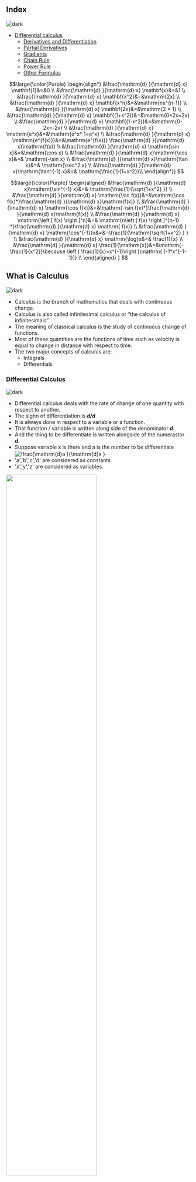 ## Index
![dark](https://user-images.githubusercontent.com/12748752/132402918-976c6cc7-cc94-4267-9513-b3937504eb63.png)
* [Differential calculus](#differential-calculus)
   * [Derivatives and Differentiation](#derivatives-and-differentiation)
   * [Partial Derivatives](#partial-derivatives)
   * [Gradients](#gradients)
   * [Chain Rule](#chain-rule)
   * [Power Rule](#power-rule)
   * [Other Formulas](#formula)


$$\large{\color{Purple}
\begin{align*}
&\frac{\mathrm{d} }{\mathrm{d} x} \mathbf{1}&=&0 \\
&\frac{\mathrm{d} }{\mathrm{d} x} \mathbf{x}&=&1 \\ 
&\frac{\mathrm{d} }{\mathrm{d} x} \mathbf{x^2}&=&\mathrm{2x} \\ 
&\frac{\mathrm{d} }{\mathrm{d} x} \mathbf{x^n}&=&\mathrm{nx^{n-1}} \\ 
&\frac{\mathrm{d} }{\mathrm{d} x} \mathbf{2x}&=&\mathrm{2 * 1} \\
&\frac{\mathrm{d} }{\mathrm{d} x} \mathbf{(1+x^2)}&=&\mathrm{0+2x=2x} \\ 
&\frac{\mathrm{d} }{\mathrm{d} x} \mathbf{(1-x^2)}&=&\mathrm{0-2x=-2x} \\ 
&\frac{\mathrm{d} }{\mathrm{d} x} \mathrm{e^x}&=&\mathrm{e^x* 1=e^x} \\ 
&\frac{\mathrm{d} }{\mathrm{d} x} \mathrm{e^{f(x)}}&=&\mathrm{e^{f(x)}} \frac{\mathrm{d} }{\mathrm{d} x}\mathrm{f(x)} \\ 
&\frac{\mathrm{d} }{\mathrm{d} x} \mathrm{\sin x}&=&\mathrm{\cos x} \\ 
&\frac{\mathrm{d} }{\mathrm{d} x}\mathrm{\cos x}&=& \mathrm{-\sin x} \\ 
&\frac{\mathrm{d} }{\mathrm{d} x}\mathrm{\tan x}&=& \mathrm{\sec^2 x} \\ 
&\frac{\mathrm{d} }{\mathrm{d} x}\mathrm{\tan^{-1} x}&=& \mathrm{\frac{1}{1+x^2}}\\
\end{align*}}
$$

$$\large{\color{Purple}
\begin{aligned}
&\frac{\mathrm{d} }{\mathrm{d} x}\mathrm{\sin^{-1} x}&=& \mathrm{\frac{1}{\sqrt{1+x^2} }} \\
&\frac{\mathrm{d} }{\mathrm{d} x} \mathrm{\sin f(x)}&=&\mathrm{\cos f(x)*}\frac{\mathrm{d} }{\mathrm{d} x}\mathrm{f(x)} \\
&\frac{\mathrm{d} }{\mathrm{d} x} \mathrm{\cos f(x)}&=&\mathrm{-\sin f(x)*}\frac{\mathrm{d} }{\mathrm{d} x}\mathrm{f(x)} \\
&\frac{\mathrm{d} }{\mathrm{d} x} \mathrm{\left [ f(x) \right ]^n}&=& \mathrm{n\left [ f(x) \right ]^{n-1} *}\frac{\mathrm{d} }{\mathrm{d} x} \mathrm{ f(x)} \\
&\frac{\mathrm{d} }{\mathrm{d} x} \mathrm{\cos^{-1}}x&=& -\frac{1}{\mathrm{\sqrt{1+x^2} } } \\ 
&\frac{\mathrm{d} }{\mathrm{d} x} \mathrm{\log}x&=& \frac{1}{x} \\ 
&\frac{\mathrm{d} }{\mathrm{d} x} \frac{1}{\mathrm{x}}&=&\mathrm{-\frac{1}{x^2}}\because \left ( \frac{1}{x}=x^{-1}\right )\mathrm{ (-1*x^{-1-1})} \\
\end{aligned}
}
$$













## What is Calculus
![dark](https://user-images.githubusercontent.com/12748752/132402918-976c6cc7-cc94-4267-9513-b3937504eb63.png)

* Calculus is the branch of mathematics that deals with continuous change.
* Calculus is also called infinitesimal calculus or “the calculus of infinitesimals”. 
* The meaning of classical calculus is the study of continuous change of functions.
* Most of these quantities are the functions of time such as velocity is equal to change in distance with respect to time. 
* The two major concepts of calculus are: 
   * Integrals 
   * Differentials
### Differential Calculus 
![dark](https://user-images.githubusercontent.com/12748752/132402918-976c6cc7-cc94-4267-9513-b3937504eb63.png)

* Differential calculus deals with the rate of change of one quantity with respect to another.
* The sighn of differentiation is _**d/d**_
* It is always done in respect to a variable or a function.
* That function / variable is written along side of the denominator _**d**_.
* And the thing to be differentiate is written alongside of the numerastor _**d**_.
* Suppose variable x is there and a is the number to be differentiate <img src="https://latex.codecogs.com/svg.image?\frac{\mathrm{d}a&space;}{\mathrm{d}x&space;}" title="\frac{\mathrm{d}a }{\mathrm{d}x }" align="center"/>.
* 'a','b','c','d' are considered as constants
* 'x','y','z' are considered as variables. 

<img src="https://user-images.githubusercontent.com/12748752/136690048-0678f8ad-4254-4d0f-8ba8-e09c4f22a0e0.png" width=70%>

* [**Why Delta Y/Delta X, It's Tan theta** ](https://github.com/iAmKankan/Mathematics/blob/main/trigonometry.md#tan-theta)

* **What are Delta X,Delta Y-** _**Change in X and change in Y to calculate slope.**_
> <img src="https://latex.codecogs.com/svg.image?Slope&space;=&space;\frac{f(X&plus;\Delta&space;X)-f(X)}{(X&plus;\Delta&space;X)-X}" title="Slope = \frac{f(X+\Delta X)-f(X)}{(X+\Delta X)-X}" />
* After cancelling off X and -X 
>> <img src="https://latex.codecogs.com/svg.image?Slope&space;=&space;\frac{f(X&plus;\Delta&space;X)-f(X)}{\Delta&space;X}" title="Slope = \frac{f(X+\Delta X)-f(X)}{\Delta X}" />
* Since the slope is not on a straight line  so we can say it is **NEARLY** not equals.
>> <img src="https://latex.codecogs.com/svg.image?Slope&space;\approx&space;&space;\frac{f(X&plus;\Delta&space;X)-f(X)}{\Delta&space;X}" title="Slope \approx \frac{f(X+\Delta X)-f(X)}{\Delta X}" />
* In order to calculate the slope of the curve we must take the limit where the value of X is very very small( small part of a curve line appears as a straight line)  

>> <img src="https://latex.codecogs.com/svg.image?Slope&space;=&space;\displaystyle&space;\lim_{\Delta&space;X&space;\to&space;0}&space;&space;\frac{f(X&plus;\Delta&space;X)-f(X)}{\Delta&space;X}" title="Slope = \displaystyle \lim_{\Delta X \to 0} \frac{f(X+\Delta X)-f(X)}{\Delta X}" />


### Common Rules
![dark](https://user-images.githubusercontent.com/12748752/132402918-976c6cc7-cc94-4267-9513-b3937504eb63.png)
As was seen in :numref:`sec_calculus`, when computing derivatives one can oftentimes use a series of rules to reduce the computation to a few core functions.  We repeat them here for ease of reference.

> #### Derivative of constants: <img src="https://latex.codecogs.com/svg.image?\frac{d}{dx}\mathbf{C}&space;=&space;0" title="\frac{d}{dx}\mathbf{C} = 0" align="center" />
> #### Derivative of linear functions:  <img src="https://latex.codecogs.com/svg.image?\frac{d}{dx}(ax)&space;=&space;a" title="\frac{d}{dx}(ax) = a" align="center" />
> #### Power rule: <img src="https://latex.codecogs.com/svg.image?\frac{d}{dx}x^n&space;=&space;nx^{n-1}" title="\frac{d}{dx}x^n = nx^{n-1}" align="center" />
> #### Derivative of exponentials: <img src="https://latex.codecogs.com/svg.image?\frac{d}{dx}e^x&space;=&space;e^x" title="\frac{d}{dx}e^x = e^x" align="center" />
> #### Derivative of the logarithm: <img src="https://latex.codecogs.com/svg.image?\frac{d}{dx}\log(x)&space;=&space;\frac{1}{x}" title="\frac{d}{dx}\log(x) = \frac{1}{x}" align="center" />

### Derivative Rules
* If every derivative needed to be separately computed and stored in a table, differential calculus would be near impossible.  
* It is a gift of mathematics that we can generalize the above derivatives and compute more complex derivatives like finding the derivative of <img src="https://latex.codecogs.com/svg.image?f(x)&space;=&space;\log\left(1&plus;(x-1)^{10}\right)" title="f(x) = \log\left(1+(x-1)^{10}\right)" />.  
* The key to doing so is to codify what happens when we take functions and combine them in various ways, most importantly: sums, products, and compositions.

> #### Sum rule: <img src="https://latex.codecogs.com/svg.image?\frac{d}{dx}\left(g(x)&space;&plus;&space;h(x)\right)&space;=&space;\frac{dg}{dx}(x)&space;&plus;&space;\frac{dh}{dx}(x)" title="\frac{d}{dx}\left(g(x) + h(x)\right) = \frac{dg}{dx}(x) + \frac{dh}{dx}(x)" />
> #### Product rule: <img src="https://latex.codecogs.com/svg.image?\frac{d}{dx}\left(g(x)\cdot&space;h(x)\right)&space;=&space;g(x)\frac{dh}{dx}(x)&space;&plus;&space;\frac{dg}{dx}(x)h(x)" title="\frac{d}{dx}\left(g(x)\cdot h(x)\right) = g(x)\frac{dh}{dx}(x) + \frac{dg}{dx}(x)h(x)" />
> #### Chain rule: <img src="https://latex.codecogs.com/svg.image?\frac{d}{dx}g(h(x))&space;=&space;\frac{dg}{dh}(h(x))\cdot&space;\frac{dh}{dx}(x)" title="\frac{d}{dx}g(h(x)) = \frac{dg}{dh}(h(x))\cdot \frac{dh}{dx}(x)" />


#### Chain Rule
![light](https://user-images.githubusercontent.com/12748752/132402912-1a2a215e-de2f-4536-b28e-e75197136af9.png)
* Multivariate functions in deep learning are often *composite*, so we may not apply any of the above mentioned rules to differentiate these functions.
* _**Chain rule**_ enables us to differentiate composite functions.
> #### Let us first consider functions of a single variable.
> * Suppose that functions *y=f(u)* and *u=g(x)* are both differentiable, then the chain rule states that
>> <img src="https://latex.codecogs.com/svg.image?\frac{dy}{dx}\&space;=\&space;\frac{dy}{du}\&space;\frac{du}{dx}." title="\frac{dy}{dx}\ =\ \frac{dy}{du}\ \frac{du}{dx}." />

Now let us turn our attention to a more general scenario where functions have an arbitrary number of variables.Suppose that the differentiable function _**y**_ has variables _**u<sub>1</sub>, u<sub>2</sub>, ..., u<sub>m</sub>**_ where each differentiable function _**u<sub>i</sub>**_ has variables _**x<sub>1</sub>, x<sub>2</sub>, ..., x<sub>n</sub>**_.

##### Note that _**y**_ is a function of _**x<sub>1</sub>, x<sub>2</sub>, ..., x<sub>n</sub>**_.

Then the chain rule gives: <img src="https://latex.codecogs.com/svg.image?\frac{dy}{dx_i}&space;=&space;\frac{dy}{du_1}&space;\frac{du_1}{dx_i}&space;&plus;&space;\frac{dy}{du_2}&space;\frac{du_2}{dx_i}&space;&plus;&space;\cdots&space;&plus;&space;\frac{dy}{du_m}&space;\frac{du_m}{dx_i}" title="https://latex.codecogs.com/svg.image?\frac{dy}{dx_i} = \frac{dy}{du_1} \frac{du_1}{dx_i} + \frac{dy}{du_2} \frac{du_2}{dx_i} + \cdots + \frac{dy}{du_m} \frac{du_m}{dx_i}" align="center" />

for any **_i = 1, 2, ... , n._**


#### Quotient Rule
![light](https://user-images.githubusercontent.com/12748752/132402912-1a2a215e-de2f-4536-b28e-e75197136af9.png)
<img src="https://latex.codecogs.com/svg.image?\frac{d}{dx}=\frac{(denominator&space;*&space;\frac{d}{dx}numerator)&space;&space;-&space;(numerator&space;*&space;\frac{d}{dx}denominator)}{denominator^2}&space;" title="\frac{d}{dx}=\frac{(denominator * \frac{d}{dx}numerator) - (numerator * \frac{d}{dx}denominator)}{denominator^2} " />


#### Power Rule
![light](https://user-images.githubusercontent.com/12748752/132402912-1a2a215e-de2f-4536-b28e-e75197136af9.png)
* Here we use the power rule in order to calculate the derivative and it’s pretty simple though.


>> <img src="https://latex.codecogs.com/svg.image?\frac{\mathrm{d}&space;}{\mathrm{d}&space;x}&space;\mathbf{x^2}=\mathrm{2x}" title="\frac{\mathrm{d} }{\mathrm{d} x} \mathbf{x^2}=\mathrm{2x}" />

>>   <img src="https://latex.codecogs.com/svg.image?\frac{\mathrm{d}&space;}{\mathrm{d}&space;x}&space;\mathbf{x^n}=\mathrm{nx^{n-1}}" title="\frac{\mathrm{d} }{\mathrm{d} x} \mathbf{x^n}=\mathrm{nx^{n-1}}" />

* The considered function f(x) is equal to x to the fifth.
> <img src="https://latex.codecogs.com/svg.image?\begin{cases}&space;&&space;\text{&space;if&space;}&space;f(x)=x^n&space;\\&space;&&space;\text{&space;then&space;}&space;f'(x)=n.x^{n-1}&space;\end{cases}&space;" title="\begin{cases} & \text{ if } f(x)=x^n \\ & \text{ then } f'(x)=n.x^{n-1} \end{cases} " />

> <img src="https://latex.codecogs.com/svg.image?\begin{cases}&space;&&space;f(x)=x^5&space;\\&space;&&space;f'(x)=5x^{(5-1)}&space;\\&space;&&space;f'(x)=5x^{4}&space;\end{cases}&space;" title="\begin{cases} & f(x)=x^5 \\ & f'(x)=5x^{(5-1)} \\ & f'(x)=5x^{4} \end{cases} " />


### Relation with Deep Learning
![light](https://user-images.githubusercontent.com/12748752/132402912-1a2a215e-de2f-4536-b28e-e75197136af9.png)
* In deep learning, we train models, updating them successively so that they  minimizing the loss function.
* Ultimately, what we really care about is producing a model that performs well on data that we have never seen before.
* But we can only fit the model to data that we can actually see. 
* Thus we can decompose the task of fitting models into two key concerns:
> _(i)_ **optimization:** the process of fitting our models to observed data.
> 
> _(ii)_ **generalization:** to produce models whose validity extends beyond the exact set of data examples used to train them.


###  Derivatives and Differentiation
![light](https://user-images.githubusercontent.com/12748752/132402912-1a2a215e-de2f-4536-b28e-e75197136af9.png)
* In deep learning, we typically choose loss functions that are differentiable with respect to our model’s parameters.
*  Put simply, this means that for each parameter, we can determine how rapidly the loss would increase or decrease, were we to increase or decrease that parameter by an infinitesimally small amount.


* Let us familiarize ourselves with a few equivalent notations for derivatives.
* Given  y=f(x) , where  x  and  y  are the independent variable and the dependent variable of the function  f , respectively. 
> #### The following expressions are equivalent:
> <img src="https://latex.codecogs.com/svg.image?f'(x)&space;=&space;y'&space;=&space;\frac{dy}{dx}&space;=&space;\frac{df}{dx}&space;=&space;\frac{d}{dx}&space;f(x)&space;=&space;Df(x)&space;=&space;D_x&space;f(x)," title="f'(x) = y' = \frac{dy}{dx} = \frac{df}{dx} = \frac{d}{dx} f(x) = Df(x) = D_x f(x)," />

> #### We can use the following rules to differentiate common functions:
> <img src="https://latex.codecogs.com/svg.image?\\&space;\frac{\mathrm{d}&space;}{\mathrm{d}&space;x}C\&space;=\&space;0\&space;(&space;C\&space;&space;is\&space;a\&space;constant),\\\frac{\mathrm{d}&space;}{\mathrm{d}&space;x}x^n\&space;=\&space;nx^{n-1}&space;\&space;(\&space;The\&space;power\&space;rule,\&space;n\&space;is\&space;any\&space;real\&space;number\&space;),\\\frac{\mathrm{d}&space;}{\mathrm{d}&space;x}ln(x)=\frac{1}{x}&space;\\\frac{\mathrm{d}&space;}{\mathrm{d}&space;x}e^x\&space;=\&space;ex&space;\\" title="\\ \frac{\mathrm{d} }{\mathrm{d} x}C\ =\ 0\ ( C\ is\ a\ constant),\\\frac{\mathrm{d} }{\mathrm{d} x}x^n\ =\ nx^{n-1} \ (\ The\ power\ rule,\ n\ is\ any\ real\ number\ ),\\\frac{\mathrm{d} }{\mathrm{d} x}ln(x)=\frac{1}{x} \\\frac{\mathrm{d} }{\mathrm{d} x}e^x\ =\ ex \\" />

*  Suppose that functions  f  and  g  are both differentiable and  C  is a constant, we have the 
> 
> #### Constant multiple rule
> <img src="https://latex.codecogs.com/svg.image?\frac{d}{dx}&space;[Cf(x)]\&space;=\&space;C&space;\frac{d}{dx}&space;f(x)," title="\frac{d}{dx} [Cf(x)]\ =\ C \frac{d}{dx} f(x)," />
> 
> #### Sum rule
> <img src="https://latex.codecogs.com/svg.image?\frac{d}{dx}&space;[f(x)&space;&plus;&space;g(x)]\&space;=\&space;\frac{d}{dx}&space;f(x)&space;&plus;&space;\frac{d}{dx}&space;g(x)," title="\frac{d}{dx} [f(x) + g(x)]\ =\ \frac{d}{dx} f(x) + \frac{d}{dx} g(x)," />
> 
> #### Product rule
> <img src="https://latex.codecogs.com/svg.image?\frac{d}{dx}&space;[f(x)g(x)]\&space;=\&space;f(x)&space;\frac{d}{dx}&space;[g(x)]\&space;&plus;\&space;g(x)&space;\frac{d}{dx}&space;[f(x)]," title="\frac{d}{dx} [f(x)g(x)]\ =\ f(x) \frac{d}{dx} [g(x)]\ +\ g(x) \frac{d}{dx} [f(x)]," />
> 
> #### Quotient rule
> <img src="https://latex.codecogs.com/svg.image?\frac{d}{dx}&space;\left[\frac{f(x)}{g(x)}\right]\&space;=\&space;\frac{g(x)&space;\frac{d}{dx}&space;[f(x)]&space;-&space;f(x)&space;\frac{d}{dx}&space;[g(x)]}{[g(x)]^2}." title="\frac{d}{dx} \left[\frac{f(x)}{g(x)}\right]\ =\ \frac{g(x) \frac{d}{dx} [f(x)] - f(x) \frac{d}{dx} [g(x)]}{[g(x)]^2}." />



### Partial Derivatives
![light](https://user-images.githubusercontent.com/12748752/132402912-1a2a215e-de2f-4536-b28e-e75197136af9.png)
* So far we have dealt with the differentiation of functions of just one variable.
* In deep learning, functions often depend on many variables. 
* Thus, we need to extend the ideas of differentiation to these multivariate functions.
> #### Let <img src="https://latex.codecogs.com/svg.image?y&space;=&space;f(x_1,&space;x_2,&space;\ldots,&space;x_n)" title="y = f(x_1, x_2, \ldots, x_n)" />  be a function with n variables. The *partial derivative* of y with respect to its <img src="https://latex.codecogs.com/svg.image?i^\mathrm{th}\&space;&space;parameter\&space;x_i" title="i^\mathrm{th}\ parameter\ x_i" /> is
> <img src="https://latex.codecogs.com/svg.image?&space;\frac{\partial&space;y}{\partial&space;x_i}\&space;=\&space;\lim_{h&space;\rightarrow&space;0}&space;\frac{f(x_1,&space;\ldots,&space;x_{i-1},&space;x_i&plus;h,&space;x_{i&plus;1},&space;\ldots,&space;x_n)&space;-&space;f(x_1,&space;\ldots,&space;x_i,&space;\ldots,&space;x_n)}{h}." title=" \frac{\partial y}{\partial x_i}\ =\ \lim_{h \rightarrow 0} \frac{f(x_1, \ldots, x_{i-1}, x_i+h, x_{i+1}, \ldots, x_n) - f(x_1, \ldots, x_i, \ldots, x_n)}{h}." />
>
* To calculate <img src="https://latex.codecogs.com/svg.image?&space;\frac{\partial&space;y}{\partial&space;x_i}\&space;" title=" \frac{\partial y}{\partial x_i}\ " />, we can simply treat <img src="https://latex.codecogs.com/svg.image?x_1,&space;\ldots,&space;x_{i-1},&space;x_{i&plus;1},&space;\ldots,&space;x_n" title="x_1, \ldots, x_{i-1}, x_{i+1}, \ldots, x_n" /> as constants and calculate the derivative of y with respect to <img src="https://latex.codecogs.com/svg.image?x_i" title="x_i" />. 
> <img src="https://latex.codecogs.com/svg.image?\frac{\partial&space;y}{\partial&space;x_i}\&space;=\&space;\frac{\partial&space;f}{\partial&space;x_i}\&space;=\&space;f_{x_i}\&space;=\&space;f_i\&space;=\&space;D_i&space;f\&space;=\&space;D_{x_i}&space;f." title="\frac{\partial y}{\partial x_i}\ =\ \frac{\partial f}{\partial x_i}\ =\ f_{x_i}\ =\ f_i\ =\ D_i f\ =\ D_{x_i} f." />

### Gradients
![light](https://user-images.githubusercontent.com/12748752/132402912-1a2a215e-de2f-4536-b28e-e75197136af9.png)
* We can concatenate partial derivatives of a multivariate function with respect to all its variables to obtain the gradient vector of the function. 
* Suppose that the input of function  <img src="https://latex.codecogs.com/svg.image?f:&space;\mathbb{R}^n\to&space;\mathbb{R}" title="f: \mathbb{R}^n\to \mathbb{R}" />  is an  n -dimensional vector <img src="https://latex.codecogs.com/svg.image?x=[x_1,x_2,\ldots,x_n]^T" title="x=[x_1,x_2,\ldots,x_n]^T" />  and the output is a scalar. The gradient of the function  f(x)  with respect to  x  is a vector of  n  partial derivatives:
> <img src="https://latex.codecogs.com/svg.image?\nabla_{\mathbf{x}}&space;f(\mathbf{x})&space;=&space;\bigg[\frac{\partial&space;f(\mathbf{x})}{\partial&space;x_1},&space;\frac{\partial&space;f(\mathbf{x})}{\partial&space;x_2},&space;\ldots,&space;\frac{\partial&space;f(\mathbf{x})}{\partial&space;x_n}\bigg]^\top," title="\nabla_{\mathbf{x}} f(\mathbf{x}) = \bigg[\frac{\partial f(\mathbf{x})}{\partial x_1}, \frac{\partial f(\mathbf{x})}{\partial x_2}, \ldots, \frac{\partial f(\mathbf{x})}{\partial x_n}\bigg]^\top," />

> <img src="https://latex.codecogs.com/svg.image?\\\mathrm{Where\&space;\nabla_{\mathbf{x}}\&space;f(\mathbf{x})\&space;is\&space;often\&space;replaced\&space;by\&space;\nabla\&space;f(\mathbf{x})\&space;when\&space;there\&space;is\&space;no\&space;ambiguity.}\\\mathrm{Let\&space;\mathbf{x}\&space;be\&space;an\&space;'n'\&space;-dimensional\&space;vector,\&space;the\&space;following\&space;rules\&space;are\&space;often\&space;used\&space;when\&space;differentiating\&space;multivariate\&space;functions:}\\&space;" title="\\\mathrm{Where\ \nabla_{\mathbf{x}}\ f(\mathbf{x})\ is\ often\ replaced\ by\ \nabla\ f(\mathbf{x})\ when\ there\ is\ no\ ambiguity.}\\\mathrm{Let\ \mathbf{x}\ be\ an\ 'n'\ -dimensional\ vector,\ the\ following\ rules\ are\ often\ used\ when\ differentiating\ multivariate\ functions:}\\ " />
>> <img src="https://latex.codecogs.com/svg.image?\\For\&space;all\&space;\mathbf{A}&space;\in&space;\mathbb{R}^{m&space;\times&space;n},&space;\nabla_{\mathbf{x}}&space;\mathbf{A}&space;\mathbf{x}&space;=&space;\mathbf{A}^\top,\\For\&space;all\&space;&space;\mathbf{A}&space;\in&space;\mathbb{R}^{n&space;\times&space;m},&space;\nabla_{\mathbf{x}}&space;\mathbf{x}^\top&space;\mathbf{A}&space;&space;=&space;\mathbf{A},\\For\&space;all\&space;&space;\mathbf{A}&space;\in&space;\mathbb{R}^{n&space;\times&space;n},&space;\nabla_{\mathbf{x}}&space;\mathbf{x}^\top&space;\mathbf{A}&space;\mathbf{x}&space;&space;=&space;(\mathbf{A}&space;&plus;&space;\mathbf{A}^\top)\mathbf{x},\\\nabla_{\mathbf{x}}&space;\|\mathbf{x}&space;\|^2&space;=&space;\nabla_{\mathbf{x}}&space;\mathbf{x}^\top&space;\mathbf{x}&space;=&space;2\mathbf{x}.\\" title="\\For\ all\ \mathbf{A} \in \mathbb{R}^{m \times n}, \nabla_{\mathbf{x}} \mathbf{A} \mathbf{x} = \mathbf{A}^\top,\\For\ all\ \mathbf{A} \in \mathbb{R}^{n \times m}, \nabla_{\mathbf{x}} \mathbf{x}^\top \mathbf{A} = \mathbf{A},\\For\ all\ \mathbf{A} \in \mathbb{R}^{n \times n}, \nabla_{\mathbf{x}} \mathbf{x}^\top \mathbf{A} \mathbf{x} = (\mathbf{A} + \mathbf{A}^\top)\mathbf{x},\\\nabla_{\mathbf{x}} \|\mathbf{x} \|^2 = \nabla_{\mathbf{x}} \mathbf{x}^\top \mathbf{x} = 2\mathbf{x}.\\" />

* Similarly, for any matrix <img src="https://latex.codecogs.com/svg.image?\mathbf{X}$,&space;we&space;have&space;$\nabla_{\mathbf{X}}&space;\|\mathbf{X}&space;\|_F^2&space;=&space;2\mathbf{X}" title="\mathbf{X}$, we have $\nabla_{\mathbf{X}} \|\mathbf{X} \|_F^2 = 2\mathbf{X}" />. As we will see later, gradients are useful for designing optimization algorithms in deep learning.



### Formula
![light](https://user-images.githubusercontent.com/12748752/132402912-1a2a215e-de2f-4536-b28e-e75197136af9.png)

>> <img src="https://latex.codecogs.com/svg.image?&space;\begin{array}{l@{\:=\:}*{1}{l@{}}l}\frac{\mathrm{d}&space;}{\mathrm{d}&space;x}&space;\mathbf{1}&0&space;&space;\\\frac{\mathrm{d}&space;}{\mathrm{d}&space;x}&space;\mathbf{x}&1&space;&space;\\\frac{\mathrm{d}&space;}{\mathrm{d}&space;x}&space;\mathbf{x^2}&\mathrm{2x}&space;&space;\\&space;\frac{\mathrm{d}&space;}{\mathrm{d}&space;x}&space;\mathbf{x^n}&\mathrm{nx^{n-1}}&space;&space;\\\frac{\mathrm{d}&space;}{\mathrm{d}&space;x}&space;\mathbf{2x}&\mathrm{2&space;*&space;1}&space;&space;&space;\\\frac{\mathrm{d}&space;}{\mathrm{d}&space;x}&space;\mathbf{(1&plus;x^2)}&\mathrm{0&plus;2x=2x}&space;&space;&space;\\\frac{\mathrm{d}&space;}{\mathrm{d}&space;x}&space;\mathbf{(1-x^2)}&\mathrm{0-2x=-2x}&space;&space;&space;\\&space;\frac{\mathrm{d}&space;}{\mathrm{d}&space;x}&space;\mathrm{e^x}&\mathrm{e^x*&space;1=e^x}&space;&space;\\&space;\frac{\mathrm{d}&space;}{\mathrm{d}&space;x}&space;\mathrm{e^{f(x)}}&\mathrm{e^{f(x)*}}\frac{\mathrm{d}&space;}{\mathrm{d}&space;x}\mathrm{f(x)}&space;&space;\\\frac{\mathrm{d}&space;}{\mathrm{d}&space;x}&space;\mathrm{\sin&space;x}&\mathrm{\cos&space;x}&space;&space;\\\frac{\mathrm{d}&space;}{\mathrm{d}&space;x}\mathrm{\cos&space;x}&&space;\mathrm{-\sin&space;x}&space;&space;\\\frac{\mathrm{d}&space;}{\mathrm{d}&space;x}\mathrm{\tan&space;x}&&space;\mathrm{\sec^2&space;x}&space;&space;\\\frac{\mathrm{d}&space;}{\mathrm{d}&space;x}\mathrm{\tan^{-1}&space;x}&&space;\mathrm{\frac{1}{1&plus;x^2}}&space;&space;\\&space;\end{array}" title=" \begin{array}{l@{\:=\:}*{1}{l@{}}l}\frac{\mathrm{d} }{\mathrm{d} x} \mathbf{1}&0 \\\frac{\mathrm{d} }{\mathrm{d} x} \mathbf{x}&1 \\\frac{\mathrm{d} }{\mathrm{d} x} \mathbf{x^2}&\mathrm{2x} \\ \frac{\mathrm{d} }{\mathrm{d} x} \mathbf{x^n}&\mathrm{nx^{n-1}} \\\frac{\mathrm{d} }{\mathrm{d} x} \mathbf{2x}&\mathrm{2 * 1} \\\frac{\mathrm{d} }{\mathrm{d} x} \mathbf{(1+x^2)}&\mathrm{0+2x=2x} \\\frac{\mathrm{d} }{\mathrm{d} x} \mathbf{(1-x^2)}&\mathrm{0-2x=-2x} \\ \frac{\mathrm{d} }{\mathrm{d} x} \mathrm{e^x}&\mathrm{e^x* 1=e^x} \\ \frac{\mathrm{d} }{\mathrm{d} x} \mathrm{e^{f(x)}}&\mathrm{e^{f(x)*}}\frac{\mathrm{d} }{\mathrm{d} x}\mathrm{f(x)} \\\frac{\mathrm{d} }{\mathrm{d} x} \mathrm{\sin x}&\mathrm{\cos x} \\\frac{\mathrm{d} }{\mathrm{d} x}\mathrm{\cos x}& \mathrm{-\sin x} \\\frac{\mathrm{d} }{\mathrm{d} x}\mathrm{\tan x}& \mathrm{\sec^2 x} \\\frac{\mathrm{d} }{\mathrm{d} x}\mathrm{\tan^{-1} x}& \mathrm{\frac{1}{1+x^2}} \\ \end{array}" width=30%/> 
>
>> <img src="https://latex.codecogs.com/svg.image?\begin{array}{l@{\:=\:}*{1}{l@{}}l}\frac{\mathrm{d}&space;}{\mathrm{d}&space;x}\mathrm{\sin^{-1}&space;x}&&space;\mathrm{\frac{1}{\sqrt{1&plus;x^2}&space;}}&space;&space;\\\frac{\mathrm{d}&space;}{\mathrm{d}&space;x}&space;\mathrm{\sin&space;f(x)}&\mathrm{\cos&space;f(x)*}\frac{\mathrm{d}&space;}{\mathrm{d}&space;x}\mathrm{f(x)}&space;&space;\\\frac{\mathrm{d}&space;}{\mathrm{d}&space;x}&space;\mathrm{\cos&space;f(x)}&\mathrm{-\sin&space;f(x)*}\frac{\mathrm{d}&space;}{\mathrm{d}&space;x}\mathrm{f(x)}&space;&space;\\\frac{\mathrm{d}&space;}{\mathrm{d}&space;x}&space;\mathrm{\left&space;[&space;f(x)&space;\right&space;]^n}&&space;\mathrm{n\left&space;[&space;f(x)&space;\right&space;]^{n-1}&space;*}\frac{\mathrm{d}&space;}{\mathrm{d}&space;x}&space;\mathrm{&space;f(x)}&space;&space;\\\frac{\mathrm{d}&space;}{\mathrm{d}&space;x}&space;\mathrm{\cos^{-1}}x&&space;-\frac{1}{\mathrm{\sqrt{1&plus;x^2}&space;}&space;}&space;&space;\\&space;\frac{\mathrm{d}&space;}{\mathrm{d}&space;x}&space;\mathrm{\log}x&&space;\frac{1}{x}&space;&space;&space;\\&space;\frac{\mathrm{d}&space;}{\mathrm{d}&space;x}&space;\frac{1}{\mathrm{x}}&\mathrm{-\frac{1}{x^2}}\because&space;\left&space;(&space;\frac{1}{x}=x^{-1}\right&space;)\mathrm{&space;(-1*x^{-1-1})}&space;&space;\\&space;\end{array}" title="\begin{array}{l@{\:=\:}*{1}{l@{}}l}\frac{\mathrm{d} }{\mathrm{d} x}\mathrm{\sin^{-1} x}& \mathrm{\frac{1}{\sqrt{1+x^2} }} \\\frac{\mathrm{d} }{\mathrm{d} x} \mathrm{\sin f(x)}&\mathrm{\cos f(x)*}\frac{\mathrm{d} }{\mathrm{d} x}\mathrm{f(x)} \\\frac{\mathrm{d} }{\mathrm{d} x} \mathrm{\cos f(x)}&\mathrm{-\sin f(x)*}\frac{\mathrm{d} }{\mathrm{d} x}\mathrm{f(x)} \\\frac{\mathrm{d} }{\mathrm{d} x} \mathrm{\left [ f(x) \right ]^n}& \mathrm{n\left [ f(x) \right ]^{n-1} *}\frac{\mathrm{d} }{\mathrm{d} x} \mathrm{ f(x)} \\\frac{\mathrm{d} }{\mathrm{d} x} \mathrm{\cos^{-1}}x& -\frac{1}{\mathrm{\sqrt{1+x^2} } } \\ \frac{\mathrm{d} }{\mathrm{d} x} \mathrm{\log}x& \frac{1}{x} \\ \frac{\mathrm{d} }{\mathrm{d} x} \frac{1}{\mathrm{x}}&\mathrm{-\frac{1}{x^2}}\because \left ( \frac{1}{x}=x^{-1}\right )\mathrm{ (-1*x^{-1-1})} \\ \end{array}" width=50%/> 
>
>> <img src="https://latex.codecogs.com/svg.image?\begin{array}{l@{\:=\:}*{1}{l@{}}l}\frac{\mathrm{d}&space;}{\mathrm{d}&space;x}&space;\mathrm{\cot&space;x}&\mathrm{-cosec^2&space;x}&space;&space;&space;\\\frac{\mathrm{d}&space;}{\mathrm{d}&space;x}&space;\mathrm{\sec&space;x}&\mathrm{\sec&space;x&space;\tan&space;x}&space;&space;&space;\\\frac{\mathrm{d}&space;}{\mathrm{d}&space;x}&space;\mathrm{\csc&space;x}&\mathrm{-\csc&space;x&space;\cot&space;x}&space;&space;\\&space;\end{array}&space;" title="\begin{array}{l@{\:=\:}*{1}{l@{}}l}\frac{\mathrm{d} }{\mathrm{d} x} \mathrm{\cot x}&\mathrm{-cosec^2 x} \\\frac{\mathrm{d} }{\mathrm{d} x} \mathrm{\sec x}&\mathrm{\sec x \tan x} \\\frac{\mathrm{d} }{\mathrm{d} x} \mathrm{\csc x}&\mathrm{-\csc x \cot x} \\ \end{array} " width=25%/>

